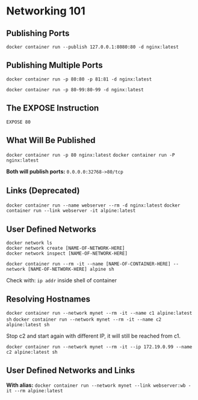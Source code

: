 # Networking 101

## Publishing Ports

`docker container run --publish 127.0.0.1:8080:80 -d nginx:latest`


## Publishing Multiple Ports

`docker container run -p 80:80 -p 81:81 -d nginx:latest`

`docker container run -p 80-99:80-99 -d nginx:latest`


## The EXPOSE Instruction

`EXPOSE 80`


## What Will Be Published

`docker container run -p 80 nginx:latest`
`docker container run -P nginx:latest`

**Both will publish ports:** `0.0.0.0:32768->80/tcp`


## Links (Deprecated)

`docker container run --name webserver --rm -d nginx:latest`
`docker container run --link webserver -it alpine:latest`


## User Defined Networks

```
docker network ls
docker network create [NAME-OF-NETWORK-HERE]
docker network inspect [NAME-OF-NETWORK-HERE]

docker container run --rm -it --name [NAME-OF-CONTAINER-HERE] --network [NAME-OF-NETWORK-HERE] alpine sh
```

Check with: `ip addr` inside shell of container


## Resolving Hostnames

`docker container run --network mynet --rm -it --name c1 alpine:latest sh`
`docker container run --network mynet --rm -it --name c2 alpine:latest sh`

Stop c2 and start again with different IP, it will still be reached from c1.

`docker container run --network mynet --rm -it --ip 172.19.0.99 --name c2 alpine:latest sh`

## User Defined Networks and Links

**With alias:** `docker container run --network mynet --link webserver:wb -it --rm alpine:latest`